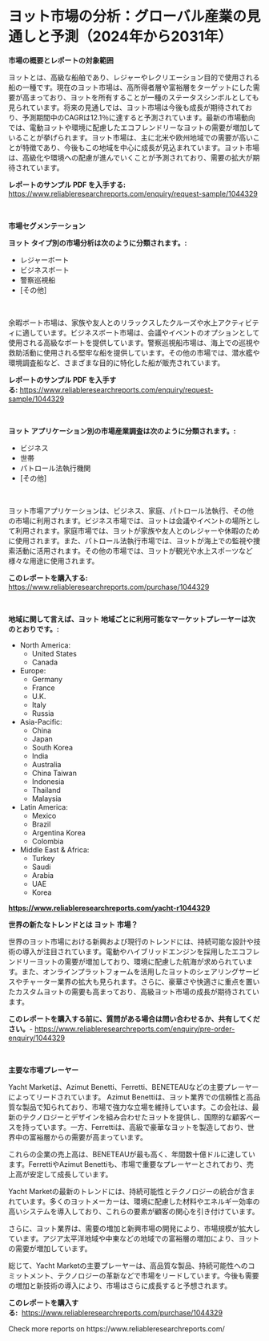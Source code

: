 <p><h1>ヨット市場の分析：グローバル産業の見通しと予測（2024年から2031年）</h1></p><p><strong>市場の概要とレポートの対象範囲</strong></p>
<p><p>ヨットとは、高級な船舶であり、レジャーやレクリエーション目的で使用される船の一種です。現在のヨット市場は、高所得者層や富裕層をターゲットにした需要が高まっており、ヨットを所有することが一種のステータスシンボルとしても見られています。将来の見通しでは、ヨット市場は今後も成長が期待されており、予測期間中のCAGRは12.1％に達すると予測されています。最新の市場動向では、電動ヨットや環境に配慮したエコフレンドリーなヨットの需要が増加していることが挙げられます。ヨット市場は、主に北米や欧州地域での需要が高いことが特徴であり、今後もこの地域を中心に成長が見込まれています。ヨット市場は、高級化や環境への配慮が進んでいくことが予測されており、需要の拡大が期待されています。</p></p>
<p><strong>レポートのサンプル PDF を入手する:</strong> <a href="https://www.reliableresearchreports.com/enquiry/request-sample/1044329">https://www.reliableresearchreports.com/enquiry/request-sample/1044329</a></p>
<p>&nbsp;</p>
<p><strong>市場セグメンテーション</strong></p>
<p><strong>ヨット タイプ別の市場分析は次のように分類されます。:</strong></p>
<p><ul><li>レジャーボート</li><li>ビジネスボート</li><li>警察巡視船</li><li>[その他]</li></ul></p>
<p>&nbsp;</p>
<p><p>余暇ボート市場は、家族や友人とのリラックスしたクルーズや水上アクティビティに適しています。ビジネスボート市場は、会議やイベントのオプションとして使用される高級なボートを提供しています。警察巡視船市場は、海上での巡視や救助活動に使用される堅牢な船を提供しています。その他の市場では、潜水艦や環境調査船など、さまざまな目的に特化した船が販売されています。</p></p>
<p><strong>レポートのサンプル PDF を入手する:</strong>&nbsp;<a href="https://www.reliableresearchreports.com/enquiry/request-sample/1044329">https://www.reliableresearchreports.com/enquiry/request-sample/1044329</a></p>
<p>&nbsp;</p>
<p><strong> ヨット アプリケーション別の市場産業調査は次のように分類されます。:</strong></p>
<p><ul><li>ビジネス</li><li>世帯</li><li>パトロール法執行機関</li><li>[その他]</li></ul></p>
<p>&nbsp;</p>
<p><p>ヨット市場アプリケーションは、ビジネス、家庭、パトロール法執行、その他の市場に利用されます。ビジネス市場では、ヨットは会議やイベントの場所として利用されます。家庭市場では、ヨットが家族や友人とのレジャーや休暇のために使用されます。また、パトロール法執行市場では、ヨットが海上での監視や捜索活動に活用されます。その他の市場では、ヨットが観光や水上スポーツなど様々な用途に使用されます。</p></p>
<p><strong>このレポートを購入する:</strong>&nbsp; <a href="https://www.reliableresearchreports.com/purchase/1044329">https://www.reliableresearchreports.com/purchase/1044329</a></p>
<p>&nbsp;</p>
<p><strong>地域に関して言えば、ヨット 地域ごとに利用可能なマーケットプレーヤーは次のとおりです。:</strong></p>
<p><ul>
    <li>
        North America:
        <ul>
            <li>United States</li>
            <li>Canada</li>
        </ul>
    </li>
    <li>
        Europe:
        <ul>
            <li>Germany</li>
            <li>France</li>
            <li>U.K.</li>
            <li>Italy</li>
            <li>Russia</li>
        </ul>
    </li>
    <li>
        Asia-Pacific:
        <ul>
            <li>China</li>
            <li>Japan</li>
            <li>South Korea</li>
            <li>India</li>
            <li>Australia</li>
            <li>China Taiwan</li>
            <li>Indonesia</li>
            <li>Thailand</li>
            <li>Malaysia</li>
        </ul>
    </li>
    <li>
        Latin America:
        <ul>
            <li>Mexico</li>
            <li>Brazil</li>
            <li>Argentina Korea</li>
            <li>Colombia</li>
        </ul>
    </li>
    <li>
        Middle East & Africa:
        <ul>
            <li>Turkey</li>
            <li>Saudi</li>
            <li>Arabia</li>
            <li>UAE</li>
            <li>Korea</li>
        </ul>
    </li>
    </ul></p>
<p><strong><a href="https://www.reliableresearchreports.com/yacht-r1044329">https://www.reliableresearchreports.com/yacht-r1044329</a></strong>&nbsp;</p>
<p><strong>世界の新たなトレンドとは ヨット 市場？</strong></p>
<p><p>世界のヨット市場における新興および現行のトレンドには、持続可能な設計や技術の導入が注目されています。電動やハイブリッドエンジンを採用したエコフレンドリーヨットの需要が増加しており、環境に配慮した航海が求められています。また、オンラインプラットフォームを活用したヨットのシェアリングサービスやチャーター業界の拡大も見られます。さらに、豪華さや快適さに重点を置いたカスタムヨットの需要も高まっており、高級ヨット市場の成長が期待されています。</p></p>
<p><strong>このレポートを購入する前に、質問がある場合は問い合わせるか、共有してください。</strong>- <a href="https://www.reliableresearchreports.com/enquiry/pre-order-enquiry/1044329">https://www.reliableresearchreports.com/enquiry/pre-order-enquiry/1044329</a></p>
<p>&nbsp;</p>
<p><strong>主要な市場プレーヤー</strong></p>
<p><p>Yacht Marketは、Azimut Benetti、Ferretti、BENETEAUなどの主要プレーヤーによってリードされています。 Azimut Benettiは、ヨット業界での信頼性と高品質な製品で知られており、市場で強力な立場を維持しています。この会社は、最新のテクノロジーとデザインを組み合わせたヨットを提供し、国際的な顧客ベースを持っています。一方、Ferrettiは、高級で豪華なヨットを製造しており、世界中の富裕層からの需要が高まっています。</p><p>これらの企業の売上高は、BENETEAUが最も高く、年間数十億ドルに達しています。FerrettiやAzimut Benettiも、市場で重要なプレーヤーとされており、売上高が安定して成長しています。</p><p>Yacht Marketの最新のトレンドには、持続可能性とテクノロジーの統合が含まれています。多くのヨットメーカーは、環境に配慮した材料やエネルギー効率の高いシステムを導入しており、これらの要素が顧客の関心を引き付けています。</p><p>さらに、ヨット業界は、需要の増加と新興市場の開発により、市場規模が拡大しています。アジア太平洋地域や中東などの地域での富裕層の増加により、ヨットの需要が増加しています。</p><p>総じて、Yacht Marketの主要プレーヤーは、高品質な製品、持続可能性へのコミットメント、テクノロジーの革新などで市場をリードしています。今後も需要の増加と新技術の導入により、市場はさらに成長すると予想されます。</p></p>
<p><strong>このレポートを購入する:</strong>&nbsp;&nbsp;<a href="https://www.reliableresearchreports.com/purchase/1044329">https://www.reliableresearchreports.com/purchase/1044329</a></p>
<p>Check more reports on https://www.reliableresearchreports.com/</p>